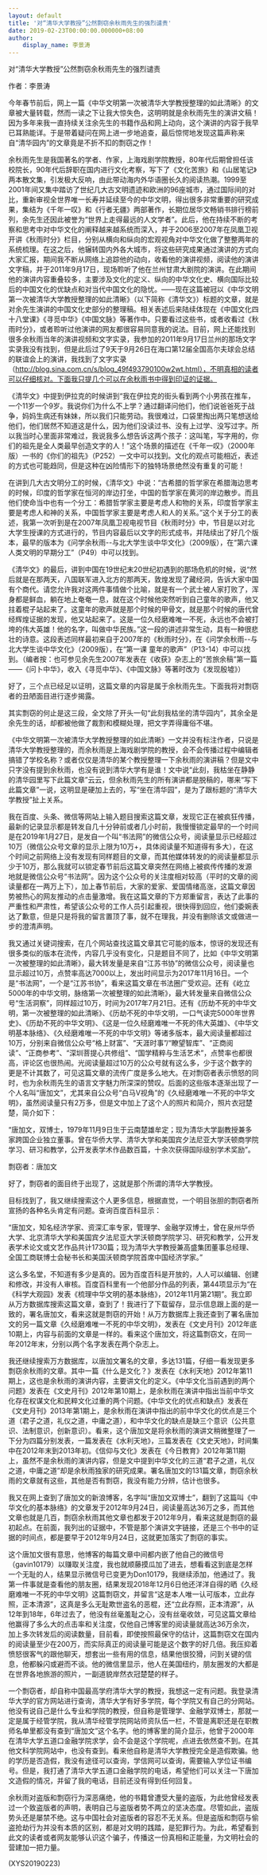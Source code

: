 ```yaml
---
layout: default
title: '对“清华大学教授”公然剽窃余秋雨先生的强烈谴责'
date: 2019-02-23T00:00:00.000000+08:00
author:
    display_name: 李景涛
---
```


对“清华大学教授”公然剽窃余秋雨先生的强烈谴责

作者：李景涛

今年春节前后，网上一篇《中华文明第一次被清华大学教授整理的如此清晰》的文章被大量转载，然而一读之下让我大惊失色，这明明就是余秋雨先生的演讲文稿！因为多年来我一直持续关注余先生的书籍作品和网上动向，这个演讲的内容于我早已耳熟能详。于是带着疑问在网上进一步地追查，最后惊愕地发现这篇声称来自“清华园内”的文章竟是不折不扣的剽窃之作！

余秋雨先生是我国著名的学者、作家，上海戏剧学院教授，80年代后期曾担任该校院长，90年代后辞职在国内进行文化考察，写下了《文化苦旅》和《山居笔记》两本散文集，引发极大反响，由此带动海内外华语圈长久的阅读热潮。1999至2001年间又集中踏访了世纪几大古文明遗迹和欧洲的96座城市，通过国际间的对比，重新审视全世界唯一长寿并延续至今的中华文明，得出很多非常重要的研究成果，集结为《千年一叹》和《行者无疆》两部著作，长期位居华文畅销书排行榜前列，余先生还因此被誉为“世界上走得最远的人文学者”。此后，他在持续不断的考察和思考中对中华文化的阐释越来越系统而深入，并于2006至2007年在凤凰卫视开讲《秋雨时分》栏目，分别从横向和纵向的宏观视角对中华文化做了整整两年的系统梳理。在这之后，他辗转国内外各大城市，将这些研究成果通过演讲的方式向大家汇报，期间我不断从网络上追踪他的动向，收看他的演讲视频，阅读他的演讲文字稿，并于2011年9月17日，现场聆听了他在兰州甘肃大剧院的演讲。在此期间他的演讲内容重叠较多，主要涉及文化的定义、纵向的中华文化史、横向国际比较后的中国文化的优缺点和对当代中国文化的隐忧。——现在这篇被冠以《中华文明第一次被清华大学教授整理的如此清晰》（以下简称《清华文》）标题的文章，就是对余先生演讲的中国文化史部分的整理稿。相关表述后来陆续体现在《中国文化四十八堂课》《寻觅中华》《中国文脉》等著作中。只要看过这些书，或者收看过《秋雨时分》，或者聆听过他演讲的网友都很容易同意我的说法。目前，网上还能找到很多余秋雨当年的演讲视频和文字实录，我参加的2011年9月17日兰州的那场文字实录我没有找到，但是此后过了9天于9月26日在海口第12届全国高尔夫球会总结的联谊会上的演讲，我找到了文字实录（http://blog.sina.com.cn/s/blog_49f493790100w2wt.html），不明真相的读者可以仔细核对。下面我只提几个可以在余秋雨书中得到印证的证据。

《清华文》中提到伊拉克的时候讲到“我在伊拉克的街头看到两个小男孩在推车，一个11岁一个9岁。我说你们为什么不上学？通过翻译问他们，他们说爸爸死于战争，妈妈生病还有妹妹，所以我们只能劳动。我很难过，口袋里掏出两只笔想送给他们，他们居然不知道这是什么，因为他们没读过书、没有上过学、没写过字。所以我当时心里面非常难过，我说我多么想告诉这两个孩子：这叫笔，写字用的，你们的祖先是全人类最早创造文字的人！”这个场景的描述在《千年一叹》（2000年版）一书的《你们的祖先》（P252）一文中可以找到。文化的观点可能相近，表述的方式也可能趋同，但是这种在凶险情形下的独特场景绝然没有重复的可能！

在讲到几大古文明分工的时候，《清华文》中说：“古希腊的哲学家在希腊海边思考的时候，印度的哲学家在恒河的岸边打坐，中国的哲学家在黄河的岸边散步。而且他们使命当中也有一个分工：希腊哲学家主要是考虑人和物的关系，印度哲学家主要是考虑人和神的关系，中国哲学家主要是考虑人和人的关系。”这个关于分工的表述，我第一次听到是在2007年凤凰卫视电视节目《秋雨时分》中，节目是以对北大学生授课的方式进行的，节目内容最后以文字的形式成书，并陆续出了好几个版本，最早的版本为《问学余秋雨--与北大学生谈中华文化》（2009版），在“第六课 人类文明的早期分工”（P49）中可以找到。

《清华文》的最后，讲到中国在19世纪末20世纪初遇到的那场危机的时候，说“然后就是在那两天，八国联军进入北方的那两天，敦煌发现了藏经洞，告诉大家中国有个商代。请您允许我对这两件事情做个比喻，就是有一个武士被人家打败了，浑身都是鲜血，躺在地上奄奄一息，就在这个时候他突然听到自己童年的歌声，他又拄着棍子站起来了。这童年的歌声就是那个时候的甲骨文，就是那个时候的唐代曾经辉煌证据的发现，他又站起来了。这是一位久经磨难唯一不死，永远也不会被打垮的伟大英雄！他的名字，叫做中华民族。”这一段的讲述非常生动，具有一种很悲壮的诗意。这段表述同样最初来自于2007年的《秋雨时分》，在《问学余秋雨--与北大学生谈中华文化》（2009版），在“第一课 童年的歌声”（P13-14）中可以找到。（编者按：也可参见余先生2007年发表在《收获》杂志上的“苦旅余稿”第一篇——《问卜中华》，收入《寻觅中华》、《中国文脉》等著时改为《发现殷墟》）

好了，三个点已经足以证明，这篇文章的内容是属于余秋雨先生。下面我将对剽窃者的丑陋面目进行逐步揭露。

其实剽窃的何止是这三段，全文除了开头一句“此刻我枯坐的清华园内”，其余全是余先生的话，却都被他做了裁割和模糊处理，把文字弄得庸俗不堪。

《中华文明第一次被清华大学教授整理的如此清晰》一文并没有标注作者，只说是清华大学教授整理的，而余秋雨是上海戏剧学院的教授，会不会传播过程中编辑者搞错了学校名称？或者仅仅是清华的某个教授整理一下余秋雨的演讲稿？但是文中只字没有提到余秋雨，也没有说到清华大学有是谁！文中说“此刻，我枯坐在静静的清华园里写下此篇文章”云云，但余秋雨先生的所有演讲都是脱稿的，哪来“写下此篇文章”一说，这明显是硬加上去的，写“坐在清华园”，是为了跟标题的“清华大学教授”扯上关系。

我在百度、头条、微信等网站上输入题目搜索这篇文章，发现它正在被疯狂传播，最新的记录显示都是转发自几十分钟前或者几小时前，我慢慢锁定最早的一个时间是在2019年1月27日，是发自一个叫“书法网”的微信公众号，阅读量显示已经超过10万（微信公众号文章的显示上限为10万+，具体阅读量不知道得有多大），在这个时间之前网络上没有发现有同样题目的文章，而其他媒体转发的的阅读量都显示少于10万，那么我就可以锁定春节前后这篇文章突然在网络上被疯传传播的发源地就是微信公众号“书法网”。因为这个公众号的关注度相对较高（平时的文章的阅读量都在一两万上下），加上春节前后，大家的爱家、爱国情绪高涨，这篇文章因势被热心的网友推动的点击量激增。我在这篇文章的下方郑重留言，表达了此事的严重性和严肃性，希望该公众号的工作人员引起重视，很快得到回应，他们委婉表达了歉意，但是只是将我的留言置顶了事，就不在理我，并没有删除该文或做进一步的澄清声明。

我又通过关键词搜索，在几个网站查找这篇文章其它可能的版本，惊讶的发现还有很多类似的版本在流传，内容几乎没有变化，只是题目不同了，比如《中华文明第一次被整理的如此清晰》，最大转发量是来自“江苏书协”的微信公众号，阅读量也显示超过10万，点赞率高达7000以上，发出时间显示为2017年11月16日。一个是“书法网”，一个是“江苏书协”，看来这篇文章在书法圈广受欢迎。还有《屹立5000年的中华文明，脉络第一次被整理的如此清晰》，最大转发量来自微信公众号“生活洞察”，同样超过10万，时间为2017年7月21日。还有《历劫不死的中华文明，第一次被整理的如此清晰》、《历劫不死的中华文明，一口气读完5000年世界史》、《历劫不死的中华文明》、《这是一位久经磨难唯一不死的伟大英雄》、《中华文明基本脉络》、《久经磨难唯一不死的中华文明》等诸多版本，最大阅读量都超过10万，分别来自微信公众号“格上财富”、“天涯时事”/“瞭望智库”、“正商阅读”、“正商参考”、“深圳菩提心共修组”、“国学精粹与生活艺术”，点赞率也都很高，评论区也很热闹。光阅读量超过10万的公众号就有这么多，少于这个数字的更是不计其数了，可见这篇文章的流传广度是多么地大。在对剽窃者表示愤怒的同时，也为余秋雨先生的语言文字魅力所深深的赞叹。后面的这些版本逐渐出现了一个人名叫“唐加文”，尤其来自公众号“白马V视角”的《久经磨难唯一不死的中华文明》，虽然阅读量只有2万多，但是文中加上了这个人的照片和简介，照片衣冠楚楚，简介如下：

“唐加文，双博士，1979年11月9日生于云南楚雄牟定；现为清华大学副教授兼多家跨国企业独立董事。曾在华侨大学、清华大学和美国宾夕法尼亚大学沃顿商学院学习、研习和教学，公开发表学术作品数百篇，十余次获得国际级别学术奖励”。

剽窃者：唐加文

好了，剽窃者的面目终于出现了，这就是那个所谓的清华大学教授。

目标找到了，我又继续搜索这个人更多信息，根据直觉，一个明目张胆的剽窃者所宣扬的各种名头肯定有问题。查询百度百科显示：

“唐加文，知名经济学家、资深汇率专家，管理学、金融学双博士，曾在泉州华侨大学、北京清华大学和美国宾夕法尼亚大学沃顿商学院学习、研究和教学，公开发表学术论文或文艺作品共计1730篇；现为清华大学教授兼高盛集团董事总经理、全国工商联博士会秘书长和美国沃顿商学院首席中国经济学家。”

这么多名堂，不知道有多少是真的。因为百度百科是开放的，人人可以编辑、创建和修改，并没有人审核。百度百科里有一个他部分作品的列表，第44项显示为“在《科学大观园》发表《梳理中华文明的基本脉络》，2012年11月第21期”。我立即从万方数据库搜索这篇文章，查到了！我进行了下载留存，显示信息跟上面的是一致的，署名唐加文，看来这就是剽窃的开始！从万方数据库上我还查到了署名唐加文的另一篇文章《久经磨难唯一不死的中华文明》，发表在《文史月刊》2012年底10期上，内容与前面的文章是一样的。看来这个唐加文，将这篇剽窃文，在同一年2012年末，分别以两个名字发表在两个杂志上。

我还继续搜索万方数据库，以唐加文署名的文章，多达131篇，仔细一看发现更多剽窃余秋雨的文章。其中一篇《什么是文化？》发表在《水利天地》2012年第11期上，这也是余秋雨的演讲内容，主要讲文化的定义。《中华文化当前遇到的两个问题》发表在《文史月刊》2012年第10期上，是余秋雨在演讲中指出当前中华文化存在权谋文化和民粹文化过重的两个问题。《中华文化的优点和缺点》发表在《文史月刊》2013年第1期上，是余秋雨在演讲中指出的前中华文化的优点是三个道（君子之道，礼仪之道，中庸之道），和中华文化的缺点是缺三个意识（公共意识、法制意识，创新意识）。看来，这个唐加文是将余秋雨的演讲文稍微整理了一下分为四篇分别发表，一篇发表在《水利天地》，三篇发表在《文史天地》，时间集中在2012年末到2013年初。《信仰与文化》发表在《今日教育》2012年第11期上，虽然不是余秋雨的演讲内容，但是文中提到中华文化的三道“君子之道，礼仪之道，中庸之道”却是余秋雨独家的研究成果。署名唐加文的131篇文章，剽窃余秋雨的文章就有这些，其他是否有剽窃，我没有能力分辨，估计也很多。

我又在网上查到了唐加文的新浪博客，名字叫“唐加文双博士”，翻到了这篇叫《中华文化的基本脉络》的文章发于2012年9月24日，阅读量高达36万之多，而其他文章也就是几百，剽窃余秋雨其他文章也都发于2012年9月，看来这就是剽窃的最初起点。在前面，我列出的证据中，不管是那个演讲文字链接，还是三个书中的证据的时间点，都是要早于2012年9月24日，这就更加落实了剽窃的事实。

这个唐加文很有意思，他博客的每篇文章中间都内嵌了他自己的微信号（gavin10179）以赚取关注度，我也就顺藤摸瓜加了进去，想看看这到底是怎样一个无耻的人，结果显示微信号已变更为Don10179，我继续添加，他通过了。我第一件事就是查看他的朋友圈，结果发现2018年12月6日他还洋洋自得的晒《久经磨难唯一不死的中华文明》这篇剽窃文，并留言“这是本人唯一认可版本，立此存照，正本清源”，这真是多么无耻欺世盗名的恶棍，还“立此存照，正本清源”，从12年到18年，6年过去了，他没有丝毫羞耻之心，没有丝毫收敛，可见这篇文章给他赢得了多么大的点击率和关注度，仅他自己博客里的阅读量就高达36万余次，加上多次转发后的阅读数量，目前看，即使按照最保守的估计，这篇剽窃文在国内的阅读量至少在200万，而实际真正的阅读量可能是这个数字的好几倍。我压抑着愤怒很客气的跟他聊天，想套出一些有用的信息，结果他很狡猾，问到关键的信息，他都躲闪或避而不谈。他的微信里显示，他人在美国纽约，朋友圈发的大都是在世界各地旅游的照片，一副道貌岸然衣冠楚楚的样子。

一个剽窃者，却自称中国最高学府清华大学的教授，我想这一定有问题。我登录清华大学的官方网站进行查询，清华大学有好多学院，每个学院又有自己的分网站。他没有说自己是什么专业和学院的教授，但自称是管理学、金融学双博士，那就一定是属于经管学院，我从清华经管学院网站师资队伍一栏，不管是离职还是在职教师名单里都没有查到“唐加文”这个名字。他的博客里的简介显示，他曾于2000年在清华大学五道口金融学院求学，会不会是这个学院呢，点进去依然查不到。在其他文科学院网站中，也没有查到。看来他自称是清华大学教授完全是造假欺骗。他的学历是否造假，我没有途径可以查询，学信网可以查询，需要输入学位证书编号。但是，我打通了清华大学五道口金融学院的电话，希望他们可以关注一下唐加文造假的情况，并留了我的电话，目前还没有得到任何回复。

余秋雨对盗版和剽窃行为深恶痛绝，他的书籍曾遭受大量的盗版，为此他曾经发表过一个致盗版者的声明，表明自己与盗版者势不两立的坚决态度。尽管如此，盗版势头还是屡禁不绝。这与中国社会对盗版者的容忍不无关系。但是盗版和剽窃与偷盗抢劫行为并没有本质的区别，都是对文明的践踏，是犯罪行为。为此，希望看到此文的读者或者网友能够认识这个骗子，传播这一份真相和正能量，为文明社会的营建加一把力量。

(XYS20190223)

